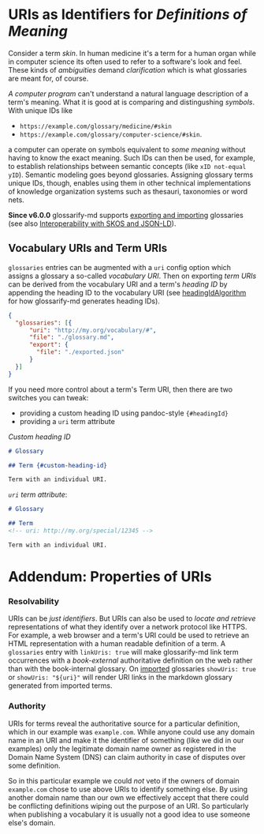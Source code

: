 # URIs as Identifiers for *Definitions of Meaning*

[headingIdAlgorithm]: ../README.md#headingidalgorithm
[doc-import]: ../README.md#structured-export-and-import
[doc-skos]: ./skos-interop.md

Consider a term *skin*. In human medicine it's a term for a human organ while in computer science its often used to refer to a software's look and feel. These kinds of *ambiguities* demand *clarification* which is what glossaries are meant for, of course.

*A computer program* can't understand a natural language description of a term's meaning. What it is good at is comparing and distingushing *symbols*. With unique IDs like

- `https://example.com/glossary/medicine/#skin`
- `https://example.com/glossary/computer-science/#skin`.

a computer can operate on symbols equivalent to *some meaning* without having to know the exact meaning. Such IDs can then be used, for example, to establish relationships between semantic concepts (like `xID not-equal yID`). Semantic modeling goes beyond glossaries. Assigning glossary terms unique IDs, though, enables using them in other technical implementations of knowledge organization systems such as thesauri, taxonomies or word nets. 

**Since v6.0.0** glossarify-md supports [exporting and importing][doc-import] glossaries (see also [Interoperability with SKOS and JSON-LD][doc-skos]).

## Vocabulary URIs and Term URIs

`glossaries` entries can be augmented with a `uri` config option which assigns a glossary a so-called *vocabulary URI*. Then on exporting *term URIs* can be derived from the vocabulary URI and a term's *heading ID* by appending the heading ID to the vocabulary URI (see [headingIdAlgorithm] for how glossarify-md generates heading IDs).

~~~json
{
  "glossaries": [{
      "uri": "http://my.org/vocabulary/#",
      "file": "./glossary.md",
      "export": {
        "file": "./exported.json"
      }
  }]
}
~~~

If you need more control about a term's Term URI, then there are two switches you can tweak:

- providing a custom heading ID using pandoc-style `{#headingId}`
- providing a `uri` term attribute


*Custom heading ID*
~~~md
# Glossary

## Term {#custom-heading-id}

Term with an individual URI.
~~~

*`uri` term attribute*:
~~~md
# Glossary

## Term
<!-- uri: http://my.org/special/12345 -->

Term with an individual URI.
~~~

# Addendum: Properties of URIs

### Resolvability

URIs can be *just identifiers*. But URIs can also be used to *locate and retrieve* representations of what they identify over a network protocol like HTTPS. For example, a web browser and a term's URI could be used to retrieve an HTML representation with a human readable definition of a term. A `glossaries` entry with `linkUris: true` will make glossarify-md link term occurrences with a *book-external* authoritative definition on the web rather than with the book-internal glossary. On [imported][doc-import] glossaries `showUris: true` or `showUris: "${uri}"` will render URI links in the markdown glossary generated from imported terms.

### Authority

URIs for terms reveal the authoritative source for a particular definition, which in our example was `example.com`. While anyone could use any domain name in an URI and make it the identifier of something (like we did in our examples) only the legitimate domain name owner as registered in the Domain Name System (DNS) can claim authority in case of disputes over some definition. 

So in this particular example we could *not* veto if the owners of domain `example.com` chose to use above URIs to identify something else. By using another domain name than our own we effectively accept that there could be conflicting definitions wiping out the purpose of an URI. So particularly when publishing a vocabulary it is usually not a good idea to use someone else's domain.



<!--
Uniform Resource Names (URNs) may be an alternative to URIs. They do not depend on the Domain Name System as a registry but on an IANA registry of *URN namespaces*:

*URN with the `isbn` namespace registered by the International ISBN Agency*
~~~
urn:isbn:978-951-0-18435-6
~~~

It is not as easy to register a URN namespace than it is to register a domain name. But there are a few namespaces representing *ID algorithms*. Particularly the UUID namespace represents elements identified by the open and standardized *Universally Unique Identifier* (RFC 4122). UUIDs can be produced by anyone and the `uuid` namespace can be used with any UUID in the world:

*URN with the `uuid` namespace*
~~~
urn:uuid:b3c38d70-3887-11ec-a63d-779a5e093fff
~~~
-->

